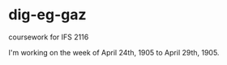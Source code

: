 # dig-eg-gaz
coursework for IFS 2116

I'm working on the week of April 24th, 1905 to April 29th, 1905.
